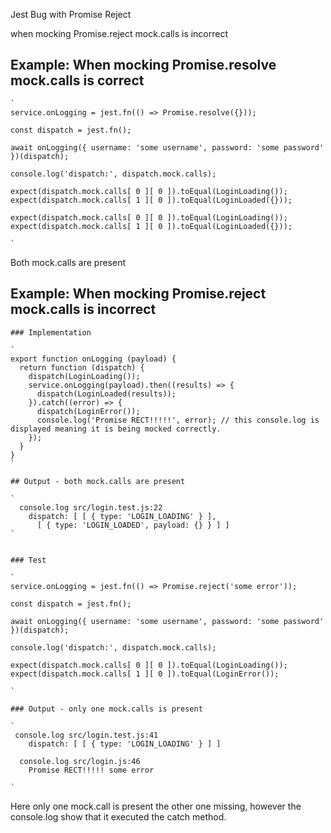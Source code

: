 Jest Bug with Promise Reject

when mocking Promise.reject mock.calls is incorrect

## Example: When mocking Promise.resolve mock.calls is correct

    `
    service.onLogging = jest.fn(() => Promise.resolve({}));

    const dispatch = jest.fn();

    await onLogging({ username: 'some username', password: 'some password' })(dispatch);

    console.log('dispatch:', dispatch.mock.calls);

    expect(dispatch.mock.calls[ 0 ][ 0 ]).toEqual(LoginLoading());
    expect(dispatch.mock.calls[ 1 ][ 0 ]).toEqual(LoginLoaded({}));

    expect(dispatch.mock.calls[ 0 ][ 0 ]).toEqual(LoginLoading());
    expect(dispatch.mock.calls[ 1 ][ 0 ]).toEqual(LoginLoaded({}));

    `
Both mock.calls are present


## Example: When mocking Promise.reject mock.calls is incorrect


    ### Implementation

    `
    export function onLogging (payload) {
      return function (dispatch) {
        dispatch(LoginLoading());
        service.onLogging(payload).then((results) => {
          dispatch(LoginLoaded(results));
        }).catch((error) => {
          dispatch(LoginError());
          console.log('Promise RECT!!!!!', error); // this console.log is displayed meaning it is being mocked correctly.
        });
      }
    }
    `

    ## Output - both mock.calls are present

    `
      console.log src/login.test.js:22
        dispatch: [ [ { type: 'LOGIN_LOADING' } ],
          [ { type: 'LOGIN_LOADED', payload: {} } ] ]
    `


    ### Test

    `
    service.onLogging = jest.fn(() => Promise.reject('some error'));

    const dispatch = jest.fn();

    await onLogging({ username: 'some username', password: 'some password' })(dispatch);

    console.log('dispatch:', dispatch.mock.calls);

    expect(dispatch.mock.calls[ 0 ][ 0 ]).toEqual(LoginLoading());
    expect(dispatch.mock.calls[ 1 ][ 0 ]).toEqual(LoginError());

    `

    ### Output - only one mock.calls is present

    `
     console.log src/login.test.js:41
        dispatch: [ [ { type: 'LOGIN_LOADING' } ] ]

      console.log src/login.js:46
        Promise RECT!!!!! some error

    `
Here only one mock.call is present the other one missing, however the console.log show that it executed the catch method.
